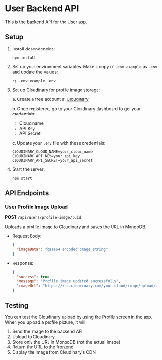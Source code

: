 # User Backend API

This is the backend API for the User app.

## Setup

1. Install dependencies:

   ```
   npm install
   ```

2. Set up your environment variables. Make a copy of `.env.example` as `.env` and update the values:

   ```
   cp .env.example .env
   ```

3. Set up Cloudinary for profile image storage:

   a. Create a free account at [Cloudinary](https://cloudinary.com/users/register/free)

   b. Once registered, go to your Cloudinary dashboard to get your credentials:

   - Cloud name
   - API Key
   - API Secret

   c. Update your `.env` file with these credentials:

   ```
   CLOUDINARY_CLOUD_NAME=your_cloud_name
   CLOUDINARY_API_KEY=your_api_key
   CLOUDINARY_API_SECRET=your_api_secret
   ```

4. Start the server:
   ```
   npm start
   ```

## API Endpoints

### User Profile Image Upload

**POST** `/api/users/profile-image/:uid`

Uploads a profile image to Cloudinary and saves the URL in MongoDB.

- Request Body:

  ```json
  {
    "imageData": "base64 encoded image string"
  }
  ```

- Response:
  ```json
  {
    "success": true,
    "message": "Profile image updated successfully",
    "imageUrl": "https://res.cloudinary.com/your-cloud/image/upload/..."
  }
  ```

## Testing

You can test the Cloudinary upload by using the Profile screen in the app. When you upload a profile picture, it will:

1. Send the image to the backend API
2. Upload to Cloudinary
3. Store only the URL in MongoDB (not the actual image)
4. Return the URL to the frontend
5. Display the image from Cloudinary's CDN
